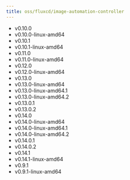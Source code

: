 ```yaml
---
title: oss/fluxcd/image-automation-controller
---
```

- v0.10.0
- v0.10.0-linux-amd64
- v0.10.1
- v0.10.1-linux-amd64
- v0.11.0
- v0.11.0-linux-amd64
- v0.12.0
- v0.12.0-linux-amd64
- v0.13.0
- v0.13.0-linux-amd64
- v0.13.0-linux-amd64.1
- v0.13.0-linux-amd64.2
- v0.13.0.1
- v0.13.0.2
- v0.14.0
- v0.14.0-linux-amd64
- v0.14.0-linux-amd64.1
- v0.14.0-linux-amd64.2
- v0.14.0.1
- v0.14.0.2
- v0.14.1
- v0.14.1-linux-amd64
- v0.9.1
- v0.9.1-linux-amd64
